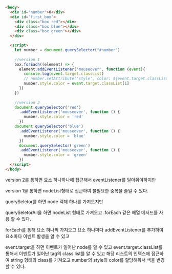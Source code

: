 ```html
<body>
  <div id="number">0</div>
  <div id="first_box">
    <div class="box red"></div>
    <div class="box blue"></div>
    <div class="box green"></div>
  </div>

  <script>
    let number = document.querySelector("#number")
    
    //version 1
    box.forEach((element) => {
      element.addEventListener('mouseover', function (event){
        console.log(event.target.classList)
        // number.setAttribute('style',`color: ${event.target.classList[1]};`)
        number.style.color = event.target.classList[1]
      })
    })
    
    //version 2
    document.querySelector('red')
      .addEventListener('mouseover', function () {
        number.style.color = 'red'
      })
    document.querySelector('blue')
      .addEventListener('mouseover', function () {
        number.style.color = 'blue'
      })
      document.querySelector('green')
      .addEventListener('mouseover', function () {
        number.style.color = 'green'
      })
  </script>
</body>
```
version 2를 통하면 요소 하나하나에 접근해서 eventListener를 달아줘야하지만

version 1을 통하면 nodeList형태로 접근하여 불필요한 중복을 줄일 수 있다.

 

querySeletor를 하면 node 객체 하나를 가져오지만

querySeletorAll을 하면 nodeList 형태로 가져오고 .forEach 같은 배열 메서드를 사용 할 수 있다.

forEach를 통해 요소 하나씩 가져오고 요소 하나마다 addEventListener를 추가하여 요소마다 이벤트 발생을 알 수 있고

event.target을 하면 이벤트가 일어난 node를 알 수 있고 event.target.classList를 통해서 이벤트가 일어난 tag의 class list를 알 수 있고 해당 리스트의 인덱스에 접근하여 string 형태의 class를 가져오고 number의 style의 color를 할당해줘서 색을 변경할 수 있다.